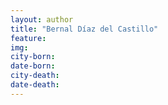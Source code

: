```yaml
---
layout: author
title: "Bernal Díaz del Castillo"
feature: 
img:
city-born: 
date-born: 
city-death: 
date-death:
---
```


